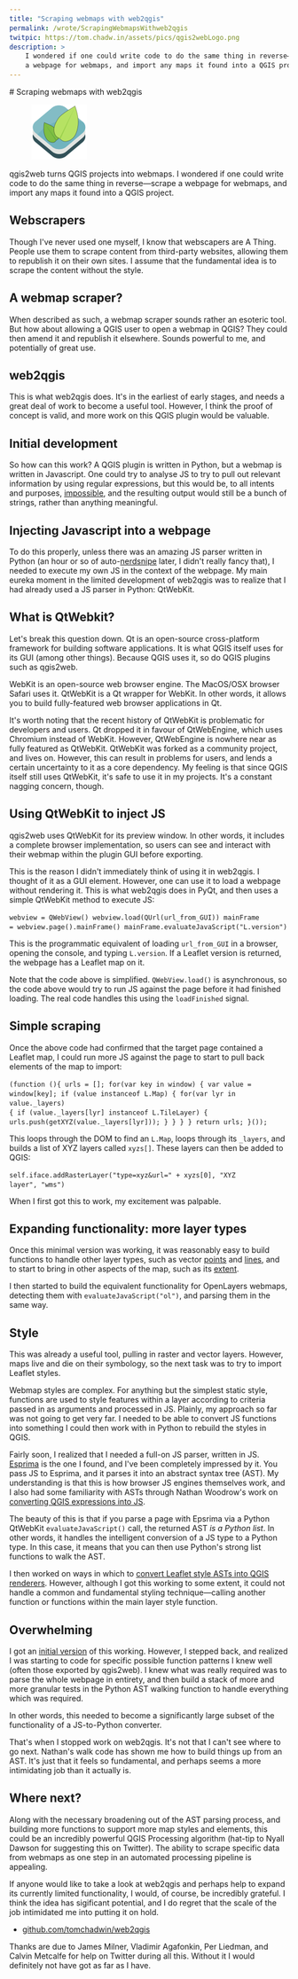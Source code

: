 ```yaml
---
title: "Scraping webmaps with web2qgis"
permalink: /wrote/ScrapingWebmapsWithweb2qgis
twitpic: https://tom.chadw.in/assets/pics/qgis2webLogo.png
description: >
    I wondered if one could write code to do the same thing in reverse—scrape 
    a webpage for webmaps, and import any maps it found into a QGIS project.
---
```

<article>
# Scraping webmaps with web2qgis

<figure class="floatright">
<img src="/assets/pics/qgis2webLogo.png" alt="qgis2web" />
</figure>

qgis2web turns QGIS projects into webmaps. I wondered if one could write code 
to do the same thing in reverse—scrape a webpage for webmaps, and import any 
maps it found into a QGIS project.

## Webscrapers
Though I've never used one myself, I know that webscapers are A Thing. People 
use them to scrape content from third-party websites, allowing them to 
republish it on their own sites. I assume that the fundamental idea is to 
scrape the content without the style.

## A webmap scraper?
When described as such, a webmap scraper sounds rather an esoteric tool. But 
how about allowing a QGIS user to open a webmap in QGIS? They could then amend 
it and republish it elsewhere. Sounds powerful to me, and potentially of great 
use.

## web2qgis
This is what web2qgis does. It's in the earliest of early stages, and needs a 
great deal of work to become a useful tool. However, I think the proof of 
concept is valid, and more work on this QGIS plugin would be valuable.

## Initial development
So how can this work? A QGIS plugin is written in Python, but a webmap is 
written in Javascript. One could try to analyse JS to try to pull out relevant 
information by using regular expressions, but this would be, to all intents 
and purposes, [impossible](https://stackoverflow.com/a/1732454/5613104), and 
the resulting output would still be a bunch of strings, rather than anything 
meaningful.

## Injecting Javascript into a webpage
To do this properly, unless there was an amazing JS parser written in Python 
(an hour or so of auto-[nerdsnipe](https://www.xkcd.com/356/) later, I didn't 
really fancy that), I needed to execute my own JS in the context of the 
webpage. My main eureka moment in the limited development of web2qgis was to 
realize that I had already used a JS parser in Python: QtWebKit.

## What is QtWebkit?
Let's break this question down. Qt is an open-source cross-platform framework 
for building software applications. It is what QGIS itself uses for its GUI 
(among other things). Because QGIS uses it, so do QGIS plugins such as 
qgis2web.

WebKit is an open-source web browser engine. The MacOS/OSX browser Safari uses 
it. QtWebKit is a Qt wrapper for WebKit. In other words, it allows you to 
build fully-featured web browser applications in Qt.

It's worth noting that the recent history of QtWebKit is problematic for 
developers and users. Qt dropped it in favour of QtWebEngine, which uses 
Chromium instead of WebKit. However, QtWebEngine is nowhere near as fully 
featured as QtWebKit. QtWebKit was forked as a community project, and lives 
on. However, this can result in problems for users, and lends a certain 
uncertainty to it as a core dependency. My feeling is that since QGIS itself 
still uses QtWebKit, it's safe to use it in my projects. It's a constant 
nagging concern, though.

## Using QtWebKit to inject JS
qgis2web uses QtWebKit for its preview window. In other words, it includes a 
complete browser implementation, so users can see and interact with their 
webmap within the plugin GUI before exporting.

This is the reason I didn't immediately think of using it in web2qgis. I 
thought of it as a GUI element. However, one can use it to load a webpage 
without rendering it. This is what web2qgis does in PyQt, and then uses a 
simple QtWebKit method to execute JS:

<code>webview = QWebView()
webview.load(QUrl(url_from_GUI))
mainFrame = webview.page().mainFrame()
mainFrame.evaluateJavaScript("L.version")
</code>

This is the programmatic equivalent of loading 
<code class="inline">url_from_GUI</code> in a browser, opening the console, 
and typing <code class="inline">L.version</code>. If a Leaflet version is 
returned, the webpage has a Leaflet map on it.

Note that the code above is simplified. 
<code class="inline">QWebView.load()</code> is asynchronous, so the code above 
would try to run JS against the page before it had finished loading. The real 
code handles this using the <code class="inline">loadFinished</code> signal.

## Simple scraping
Once the above code had confirmed that the target page contained a Leaflet 
map, I could run more JS against the page to start to pull back elements of 
the map to import:

<code>(function (){
  urls = [];
  for(var key in window) {
    var value = window[key];
    if (value instanceof L.Map) {
      for(var lyr in value._layers) {
        if (value._layers[lyr] instanceof L.TileLayer) {
          urls.push(getXYZ(value._layers[lyr]));
        }
      }
    }
  }
  return urls;
}());
</code>

This loops through the DOM to find an <code class="inline">L.Map</code>, loops 
through its <code class="inline">_layers</code>, and builds a list of XYZ 
layers called <code class="inline">xyzs[]</code>. These layers can then be 
added to QGIS:

<code>self.iface.addRasterLayer("type=xyz&url=" + xyzs[0],
                                "XYZ layer",
                                "wms")
</code>

When I first got this to work, my excitement was palpable.

## Expanding functionality: more layer types
Once this minimal version was working, it was reasonably easy to build 
functions to handle other layer types, such as vector [points](https://github.com/tomchadwin/web2qgis/commit/0a86c24a6b2bbc6e6ed468f85b228a1b29449847) 
and [lines](https://github.com/tomchadwin/web2qgis/commit/74b0af0f101e737f2b4cde825e108fba0d7fd71b), 
and to start to bring in other aspects of the map, such as its 
[extent](https://github.com/tomchadwin/web2qgis/commit/d2b3347b678abe8812137fa39de5c92004f049b0).

I then started to build the equivalent functionality for OpenLayers webmaps, 
detecting them with <code class="inline">evaluateJavaScript("ol")</code>, and 
parsing them in the same way.

## Style
This was already a useful tool, pulling in raster and vector layers. However, 
maps live and die on their symbology, so the next task was to try to import 
Leaflet styles.

Webmap styles are complex. For anything but the simplest static style, 
functions are used to style features within a layer according to criteria 
passed in as arguments and processed in JS. Plainly, my approach so far was 
not going to get very far. I needed to be able to convert JS functions into 
something I could then work with in Python to rebuild the styles in QGIS.

Fairly soon, I realized that I needed a full-on JS parser, written in JS. 
[Esprima](http://esprima.org/) is the one I found, and I've been completely 
impressed by it. You pass JS to Esprima, and it parses it into an abstract 
syntax tree (AST). My understanding is that this is how browser JS engines 
themselves work, and I also had some familiarity with ASTs through Nathan 
Woodrow's work on [converting QGIS expressions into 
JS](https://github.com/NathanW2/qgs2js).

The beauty of this is that if you parse a page with Epsrima via a Python 
QtWebKit <code class="inline">evaluateJavaScript()</code> call, the returned 
AST *is a Python list*. In other words, it handles the intelligent conversion 
of a JS type to a Python type. In this case, it means that you can then use 
Python's strong list functions to walk the AST.

I then worked on ways in which to [convert Leaflet style ASTs into QGIS 
renderers](https://github.com/tomchadwin/web2qgis/commit/e58488c7355fca36df9edcd621001b19a0b7363e). 
However, although I got this working to some extent, it could not handle a 
common and fundamental styling technique—calling another function or functions 
within the main layer style function.

## Overwhelming

I got an [initial version](https://github.com/tomchadwin/web2qgis/commit/af9319b63c2ff84eff5010c52b1d2f982e02aab4#diff-e30ae12bc92714646aff60ee1a28d4dbR173) 
of this working. However, I stepped back, and realized I was starting to code 
for specific possible function patterns I knew well (often those exported by 
qgis2web). I knew what was really required was to parse the whole webpage in 
entirety, and then build a stack of more and more granular tests in the Python 
AST walking function to handle everything which was required.

In other words, this needed to become a significantly large subset of the 
functionality of a JS-to-Python converter.

That's when I stopped work on web2qgis. It's not that I can't see where to go 
next. Nathan's walk code has shown me how to build things up from an AST. It's 
just that it feels so fundamental, and perhaps seems a more intimidating 
job than it actually is.

## Where next?
Along with the necessary broadening out of the AST parsing process, and 
building more functions to support more map styles and elements, this could be 
an incredibly powerful QGIS Processing algorithm (hat-tip to Nyall Dawson for 
suggesting this on Twitter). The ability to scrape specific data from webmaps 
as one step in an automated processing pipeline is appealing.

If anyone would like to take a look at web2qgis and perhaps help to expand its 
currently limited functionality, I would, of course, be incredibly grateful. I 
think the idea has sigificant potential, and I do regret that the scale of the 
job intimidated me into putting it on hold.

- [github.com/tomchadwin/web2qgis](https://github.com/tomchadwin/web2qgis)

Thanks are due to James Milner, Vladimir Agafonkin, Per Liedman, and Calvin 
Metcalfe for help on Twitter during all this. Without it I would definitely 
not have got as far as I have.
</article>
